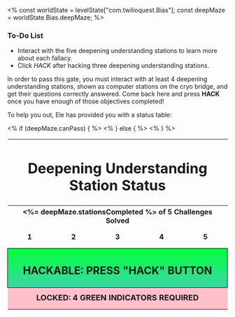 <%
const worldState = levelState["com.twilioquest.Bias"];
const deepMaze = worldState.Bias.deepMaze;
%>

<div class="aside">
<h3>To-Do List</h3>
<ul>
  <li>Interact with the five deepening understanding stations to learn more about each fallacy.</li>
  <li>Click <em>HACK</em> after hacking three deepening understanding stations.</li>
</ul>
</div>

In order to pass this gate, you must interact with at least 4 deepening understanding stations, shown as computer stations on the cryo bridge, and get their questions correctly answered. Come back here and press __HACK__ once you have enough of those objectives completed!

To help you out, Ele has provided you with a status table:

<style>
.puzzle-grid {

}

.puzzle-grid td {
  width: 20%;
  height:50px;
  text-align:center;
  font-weight:bold;
}

.puzzle-grid td.unsolved-station {
  border: 1px solid black !important;
  font-size: 36px !important;
  background: rgb(180,58,58);
  background: linear-gradient(90deg, rgba(180,58,58,1) 0%, rgba(253,29,29,1) 39%, rgba(252,78,69,1) 100%);
}

.puzzle-grid td.solved-station {
  border: 1px solid black !important;
  font-size: 36px !important;
  background: rgb(62,214,167);
  background: linear-gradient(90deg, rgba(62,214,167,1) 0%, rgba(0,255,59,1) 100%);
}


</style>

<table class="puzzle-grid" style="border:none">
<tr><td colspan="5"><h1>Deepening Understanding Station Status</h1></td></tr>
<tr><th colspan="5" style="text-align: center"><%= deepMaze.stationsCompleted %> of 5 Challenges Solved</th></tr>
<tr>
  <td class="<%= deepMaze.objective2_5_deepmaze_1 ? 'solved-station' : 'unsolved-station' %>">1</td>
  <td class="<%= deepMaze.objective2_5_deepmaze_2 ? 'solved-station' : 'unsolved-station' %>">2</td>
  <td class="<%= deepMaze.objective2_5_deepmaze_3 ? 'solved-station' : 'unsolved-station' %>">3</td>
  <td class="<%= deepMaze.objective2_5_deepmaze_4 ? 'solved-station' : 'unsolved-station' %>">4</td>
  <td class="<%= deepMaze.objective2_5_deepmaze_5 ? 'solved-station' : 'unsolved-station' %>">5</td>
</tr>
<% if (deepMaze.canPass) { %>
<tr><td colspan="5" style="background-image: linear-gradient(0deg, rgba(62,214,167,1) 0%, rgba(0,255,59,1) 100%); border: 1px solid black"><h2>HACKABLE: PRESS "HACK" BUTTON </h2></td></tr>
<% } else { %>
<tr><td colspan="5" style="background-color: pink;font-size:18px">LOCKED: 4 GREEN INDICATORS REQUIRED</td></tr> 
<% } %>
</table>